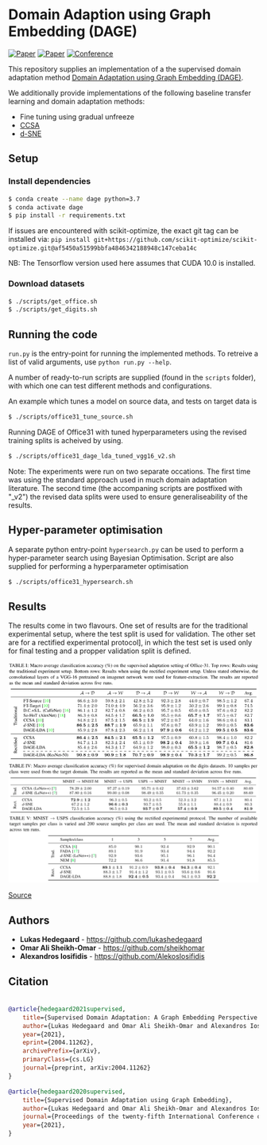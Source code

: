 # Domain Adaption using Graph Embedding (DAGE)
[![Paper](http://img.shields.io/badge/paper-arxiv.2004.11262-B31B1B.svg)](https://arxiv.org/abs/2004.11262)
[![Paper](http://img.shields.io/badge/paper-arxiv.2003.04063-B31B1B.svg)](https://arxiv.org/abs/2003.04063)
[![Conference](http://img.shields.io/badge/ICPR-2020-4b44ce.svg)](https://www.micc.unifi.it/icpr2020/)

This repository supplies an implementation of a the supervised domain adaptation method [Domain Adaptation using Graph Embedding (DAGE)](https://arxiv.org/abs/2003.04063).

We additionally provide implementations of the following baseline transfer learning and domain adaptation methods:
* Fine tuning using gradual unfreeze
* [CCSA](https://arxiv.org/abs/1906.00684)
* [d-SNE](http://openaccess.thecvf.com/content_CVPR_2019/papers/Xu_d-SNE_Domain_Adaptation_Using_Stochastic_Neighborhood_Embedding_CVPR_2019_paper.pdf)

## Setup

### Install dependencies
```bash
$ conda create --name dage python=3.7
$ conda activate dage
$ pip install -r requirements.txt
```

If issues are encountered with scikit-optimize, the exact git tag can be installed via: 
`pip install git+https://github.com/scikit-optimize/scikit-optimize.git@af5450a51599bbfa4846342188948c147ceba14c`

NB: The Tensorflow version used here assumes that CUDA 10.0 is installed.

### Download datasets
```bash
$ ./scripts/get_office.sh
$ ./scripts/get_digits.sh
```


## Running the code
```run.py``` is the entry-point for running the implemented methods. 
To retreive a list of valid arguments, use ```python run.py --help```.

A number of ready-to-run scripts are supplied (found in the `scripts` folder), with which one can test different methods and configurations.

An example which tunes a model on source data, and tests on target data is
```bash
$ ./scripts/office31_tune_source.sh
```
Running DAGE of Office31 with tuned hyperparameters using the revised training splits is acheived by using.
```bash
$ ./scripts/office31_dage_lda_tuned_vgg16_v2.sh
```

Note: The experiments were run on two separate occations. The first time was using the standard approach used in much domain adaptation literature. The second time (the accompaning scripts are postfixed with "_v2") the revised data splits were used to ensure generaliseability of the results.


## Hyper-parameter optimisation
A separate python entry-point ```hypersearch.py``` can be used to perform a hyper-parameter search using Bayesian Optimisation.
Script are also supplied for performing a hyperparameter optimisation
```bash
$ ./scripts/office31_hypersearch.sh
```


## Results
The results come in two flavours. One set of results are for the traditional experimental setup, where the test split is used for validation. The other set are for a rectified experimental protocol], in which the test set is used only for final testing and a propper validation split is defined.

<div align="center">
  <img src="figures/office_results.png"><br>
  <img src="figures/digits_results_1.png"><br>
  <img src="figures/digits_results_2.png"><br>
</div>


[Source](https://arxiv.org/abs/2004.11262)

## Authors

* **Lukas Hedegaard** - https://github.com/lukashedegaard
* **Omar Ali Sheikh-Omar** -  https://github.com/sheikhomar
* **Alexandros Iosifidis** -  https://github.com/AlekosIosifidis

## Citation

```bibtex

@article{hedegaard2021supervised,
    title={Supervised Domain Adaptation: A Graph Embedding Perspective and a Rectified Experimental Protocol}, 
    author={Lukas Hedegaard and Omar Ali Sheikh-Omar and Alexandros Iosifidis},
    year={2021},
    eprint={2004.11262},
    archivePrefix={arXiv},
    primaryClass={cs.LG}
    journal={preprint, arXiv:2004.11262}
}
```

```bibtex
@article{hedegaard2020supervised,
    title={Supervised Domain Adaptation using Graph Embedding},
    author={Lukas Hedegaard and Omar Ali Sheikh-Omar and Alexandros Iosifidis},
    journal={Proceedings of the twenty-fifth International Conference on Pattern Recognition (ICPR)}
    year={2021},
}
```

